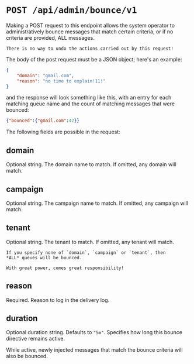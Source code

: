# `POST /api/admin/bounce/v1`

Making a POST request to this endpoint allows the system operator
to administratively bounce messages that match certain criteria,
or if no criteria are provided, ALL messages.

```admonish danger
There is no way to undo the actions carried out by this request!
```

The body of the post request must be a JSON object; here's an example:

```json
{
    "domain": "gmail.com",
    "reason": "no time to explain!11!"
}
```

and the response will look something like this, with an entry for
each matching queue name and the count of matching messages that
were bounced:

```json
{"bounced":{"gmail.com":42}}
```

The following fields are possible in the request:

## domain

Optional string. The domain name to match.
If omitted, any domain will match.

## campaign

Optional string. The campaign name to match.
If omitted, any campaign will match.

## tenant

Optional string. The tenant to match.
If omitted, any tenant will match.

```admonish danger
If you specify none of `domain`, `campaign` or `tenant`, then
*ALL* queues will be bounced.

With great power, comes great responsibility!
```

## reason

Required. Reason to log in the delivery log.

## duration

Optional duration string. Defaults to `"5m"`.
Specifies how long this bounce directive remains active.

While active, newly injected messages that match the
bounce criteria will also be bounced.

